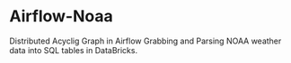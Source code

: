 # Airflow-Noaa
Distributed Acyclig Graph in Airflow Grabbing and Parsing NOAA weather data into SQL tables in DataBricks. 
